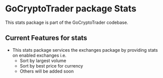 # GoCryptoTrader package Stats


This stats package is part of the GoCryptoTrader codebase.

## Current Features for stats

+ This stats package services the exchanges package by providing stats on
enabled exchanges i.e.
	- Sort by largest volume
	- Sort by best price for currency
	- Others will be added soon


